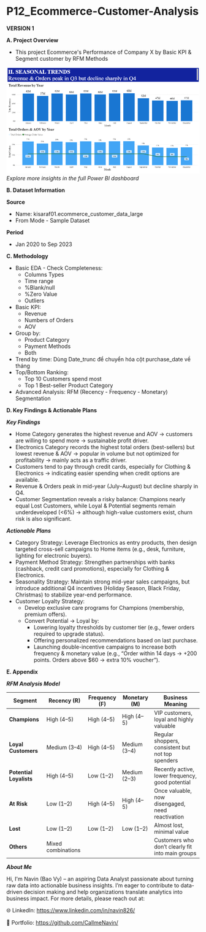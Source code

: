 # P12_Ecommerce-Customer-Analysis

**VERSION 1**

**A. Project Overview**

- This project Ecommerce's Performance of Company X by Basic KPI & Segment customer by RFM Methods

![Dashboard Visualization](https://github.com/CallmeNavin/P12_Ecommerce-Customer-Analysis/blob/main/Version%201/Visualization/Overview.png)
_Explore more insights in the full Power BI dashboard_

**B. Dataset Information**

**Source**

- Name: kisaraf01.ecommerce_customer_data_large
- From Mode - Sample Dataset

**Period**

- Jan 2020 to Sep 2023

**C. Methodology**

- Basic EDA - Check Completeness:
  + Columns Types
  + Time range
  + %Blank/null
  + %Zero Value
  + Outliers
- Basic KPI:
  + Revenue
  + Numbers of Orders
  + AOV
- Group by:
  + Product Category
  + Payment Methods
  + Both
- Trend by time: Dùng Date_trunc để chuyển hóa cột purchase_date về tháng
- Top/Bottom Ranking:
  + Top 10 Customers spend most
  + Top 1 Best-seller Product Category
- Advanced Analysis: RFM (Recency - Frequency - Monetary) Segmentation

**D. Key Findings & Actionable Plans**

**_Key Findings_**

- Home Category generates the highest revenue and AOV → customers are willing to spend more → sustainable profit driver.
- Electronics Category records the highest total orders (best-sellers) but lowest revenue & AOV → popular in volume but not optimized for profitability → mainly acts as a traffic driver.
- Customers tend to pay through credit cards, especially for Clothing & Electronics → indicating easier spending when credit options are available.
- Revenue & Orders peak in mid-year (July–August) but decline sharply in Q4.
- Customer Segmentation reveals a risky balance: Champions nearly equal Lost Customers, while Loyal & Potential segments remain underdeveloped (<6%) → although high-value customers exist, churn risk is also significant.

**_Actionable Plans_**

- Category Strategy: Leverage Electronics as entry products, then design targeted cross-sell campaigns to Home items (e.g., desk, furniture, lighting for electronic buyers).
- Payment Method Strategy: Strengthen partnerships with banks (cashback, credit card promotions), especially for Clothing & Electronics.
- Seasonality Strategy: Maintain strong mid-year sales campaigns, but introduce additional Q4 incentives (Holiday Season, Black Friday, Christmas) to stabilize year-end performance.
- Customer Loyalty Strategy:
  + Develop exclusive care programs for Champions (membership, premium offers).
  + Convert Potential → Loyal by:
    - Lowering loyalty thresholds by customer tier (e.g., fewer orders required to upgrade status).
    - Offering personalized recommendations based on last purchase.
    - Launching double-incentive campaigns to increase both frequency & monetary value (e.g., “Order within 14 days → +200 points. Orders above $60 → extra 10% voucher”).

**E. Appendix**

_**RFM Analysis Model**_

| Segment                 | Recency (R)                     | Frequency (F)        | Monetary (M)             | Business Meaning                                  |
| ----------------------- | ------------------------------- | -------------------- | ------------------------ | ------------------------------------------------- |
| **Champions**           | High (4–5)  | High (4–5) | High (4–5) | VIP customers, loyal and highly valuable          |
| **Loyal Customers**     | Medium (3–4)                    | High (4–5)           | Medium (3–4)             | Regular shoppers, consistent but not top spenders |
| **Potential Loyalists** | High (4–5)                      | Low (1–2)            | Medium (2–3)             | Recently active, lower frequency, good potential  |
| **At Risk**             | Low (1–2) | High (4–5)           | High (4–5)               | Once valuable, now disengaged, need reactivation  |
| **Lost**                | Low (1–2)                       | Low (1–2)            | Low (1–2)                | Almost lost, minimal value                        |
| **Others**              | Mixed combinations              |                      |                          | Customers who don’t clearly fit into main groups  |


_**About Me**_

Hi, I'm Navin (Bao Vy) – an aspiring Data Analyst passionate about turning raw data into actionable business insights.
I’m eager to contribute to data-driven decision making and help organizations translate analytics into business impact.
For more details, please reach out at:

🌐 LinkedIn: https://www.linkedin.com/in/navin826/

📂 Portfolio: https://github.com/CallmeNavin/
